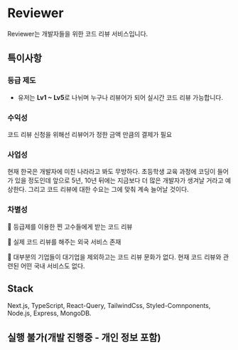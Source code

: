 # Reviewer

Reviewer는 개발자들을 위한 코드 리뷰 서비스입니다.

## 특이사항

### **등급 제도**

- 유저는 **Lv1 ~ Lv5**로 나뉘며 누구나 리뷰어가 되어 실시간 코드 리뷰 가능합니다.

### **수익성**

코드 리뷰 신청을 위해선 리뷰어가 정한 금액 만큼의 결제가 필요

### **사업성**

현재 한국은 개발자에 미친 나라라고 봐도 무방하다. 초등학생 교육 과정에 코딩이 들어가 있을 정도인데 앞으로 5년, 10년 뒤에는 지금보다 더 많은 개발자가 생겨날 거라고 예상한다. 그리고 코드 리뷰에 대한 수요는 그에 맞춰 계속 늘어날 것이다.

### **차별성**

🥇 등급제를 이용한 찐 고수들에게 받는 코드 리뷰

🥈 실제 코드 리뷰를 해주는 외국 서비스 존재

🥉 대부분의 기업들이 대기업을 제외하고는 코드 리뷰 문화가 없다. 현재 코드 리뷰와 관련된 어떤 국내 서비스도 없다.


## Stack

Next.js, TypeScript, React-Query, TailwindCss, Styled-Comnponents, Node.js, Express, MongoDB.

## 실행 불가(개발 진행중 - 개인 정보 포함)
